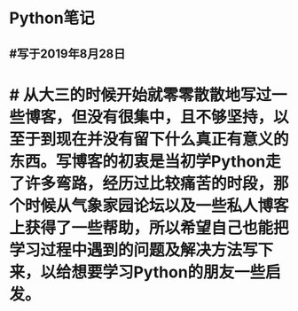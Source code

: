# Python笔记
#写于2019年8月28日
---
# # 从大三的时候开始就零零散散地写过一些博客，但没有很集中，且不够坚持，以至于到现在并没有留下什么真正有意义的东西。写博客的初衷是当初学Python走了许多弯路，经历过比较痛苦的时段，那个时候从气象家园论坛以及一些私人博客上获得了一些帮助，所以希望自己也能把学习过程中遇到的问题及解决方法写下来，以给想要学习Python的朋友一些启发。
